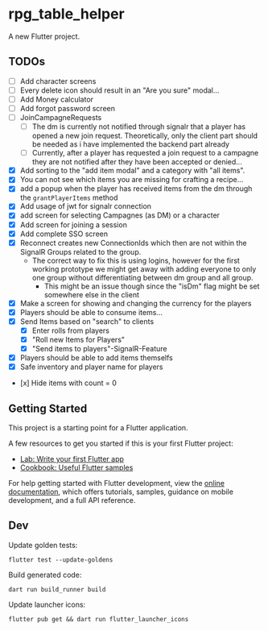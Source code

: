 # rpg_table_helper

A new Flutter project.

## TODOs

- [ ] Add character screens
- [ ] Every delete icon should result in an "Are you sure" modal...
- [ ] Add Money calculator
- [ ] Add forgot password screen
- [ ] JoinCampagneRequests
  - [ ] The dm is currently not notified through signalr that a player has opened a new join request. Theoretically, only the client part should be needed as i have implemented the backend part already
  - [ ] Currently, after a player has requested a join request to a campagne they are not notified after they have been accepted or denied...
- [X] Add sorting to the "add item modal" and a category with "all items".
- [x] You can not see which items you are missing for crafting a recipe...
- [x] add a popup when the player has received items from the dm through the ```grantPlayerItems``` method
- [x] Add usage of jwt for signalr connection
- [x] add screen for selecting Campagnes (as DM) or a character
- [x] Add screen for joining a session
- [x] Add complete SSO screen
- [x] Reconnect creates new ConnectionIds which then are not within the SignalR Groups related to the group.
  - The correct way to fix this is using logins, however for the first working prototype we might get away with adding everyone to only one group without differentiating between dm group and all group.
    - This might be an issue though since the "isDm" flag might be set somewhere else in the client
- [x] Make a screen for showing and changing the currency for the players
- [x] Players should be able to consume items...
- [x] Send Items based on "search" to clients
  - [x] Enter rolls from players
  - [x] "Roll new Items for Players"
  - [x] "Send items to players"-SignalR-Feature
- [x] Players should be able to add items themselfs
- [x] Safe inventory and player name for players
- [x] Hide items with count = 0

## Getting Started

This project is a starting point for a Flutter application.

A few resources to get you started if this is your first Flutter project:

- [Lab: Write your first Flutter app](https://docs.flutter.dev/get-started/codelab)
- [Cookbook: Useful Flutter samples](https://docs.flutter.dev/cookbook)

For help getting started with Flutter development, view the
[online documentation](https://docs.flutter.dev/), which offers tutorials,
samples, guidance on mobile development, and a full API reference.

## Dev

Update golden tests:

```flutter test --update-goldens```

Build generated code:

```dart run build_runner build```

Update launcher icons:

```flutter pub get && dart run flutter_launcher_icons```
